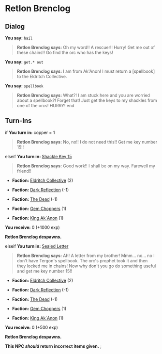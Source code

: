 # Retlon Brenclog
## Dialog

**You say:** `hail`



>**Retlon Brenclog says:** Oh my word!! A rescuer!! Hurry! Get me out of these chains!! Go find the orc who has the keys!

**You say:** `get.* out`



>**Retlon Brenclog says:** I am from Ak'Anon! I must return a [spellbook] to the Eldritch Collective.

**You say:** `spellbook`



>**Retlon Brenclog says:** What?! I am stuck here and you are worried about a spellbook?! Forget that! Just get the keys to my shackles from one of the orcs! HURRY!
end

## Turn-Ins




if **You turn in:** copper = 1


>**Retlon Brenclog says:** No, no!! I do not need this!! Get me key number 15!!

elseif **You turn in:** [Shackle Key 15](/item/20015)


>**Retlon Brenclog says:** Good work!! I shall be on my way. Farewell my friend!!


* __Faction:__ [Eldritch Collective](/faction/245) (2)


* __Faction:__ [Dark Reflection](/faction/238) (-1)


* __Faction:__ [The Dead](/faction/239) (-1)


* __Faction:__ [Gem Choppers](/faction/255) (1)


* __Faction:__ [King Ak`Anon](/faction/333) (1)


 **You receive:** 0 (+1000 exp)


**Retlon Brenclog despawns.**

elseif **You turn in:** [Sealed Letter](/item/1717)


>**Retlon Brenclog says:** Ah! A letter from my brother! Mmm... no... no I don't have Tergon's spellbook. The orc's prophet took it and then they locked me in chains! Now why don't you go do something useful and get me key number 15!!


* __Faction:__ [Eldritch Collective](/faction/245) (2)


* __Faction:__ [Dark Reflection](/faction/238) (-1)


* __Faction:__ [The Dead](/faction/239) (-1)


* __Faction:__ [Gem Choppers](/faction/255) (1)


* __Faction:__ [King Ak`Anon](/faction/333) (1)


 **You receive:** 0 (+500 exp)


**Retlon Brenclog despawns.**



**This NPC *should* return incorrect items given.**
;

